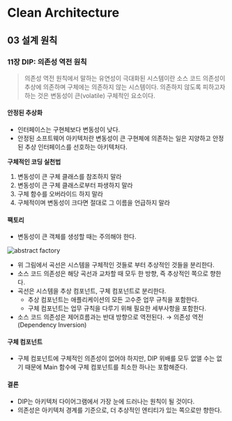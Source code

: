 # Clean Architecture

## 03 설계 원칙

### 11장 DIP: 의존성 역전 원칙

> 의존성 역전 원칙에서 말하는 유연성이 극대화된 시스템이란 소스 코드 의존성이 추상에 의존하며 구체에는 의존하지 않는 시스템이다. 의존하지 않도록 피하고자 하는 것은 변동성이 큰(volatile) 구체적인 요소이다.

#### 안정된 추상화

- 인터페이스는 구현체보다 변동성이 낮다.
- 안정된 소프트웨어 아키텍처란 변동성이 큰 구현체에 의존하는 일은 지양하고 안정된 추상 인터페이스를 선호하는 아키텍처다.

**구체적인 코딩 실천법**

1. 변동성이 큰 구체 클래스를 참조하지 말라
2. 변동성이 큰 구체 클래스로부터 파생하지 말라
3. 구체 함수를 오버라이드 하지 말라
4. 구체적이며 변동성이 크다면 절대로 그 이름을 언급하지 말라

#### 팩토리

- 변동성이 큰 객체를 생성할 때는 주의해야 한다.

![abstract factory](https://velog.velcdn.com/images/hellojihyoung/post/fbd5c783-5cfe-4ac4-bf2d-7a2eb2188d64/image.png)

- 위 그림에서 곡선은 시스템을 구체적인 것들로 부터 추상적인 것들을 분리한다.
- 소스 코드 의존성은 해당 곡선과 교차할 때 모두 한 방향, 즉 추상적인 쪽으로 향한다.
- 곡선은 시스템을 추상 컴포넌트, 구체 컴포넌트로 분리한다.
  - 추상 컴포넌트는 애플리케이션의 모든 고수준 업무 규칙을 포함한다.
  - 구체 컴포넌트는 업무 규칙을 다루기 위해 필요한 세부사항을 포함한다.
- 소스 코드 의존성은 제어흐름과는 반대 방향으로 역전된다. → 의존성 역전(Dependency Inversion)

#### 구체 컴포넌트

- 구체 컴포넌트에 구체적인 의존성이 없어야 하지만, DIP 위배를 모두 없앨 수는 없기 때문에 Main 함수에 구체 컴포넌트를 최소한 하나는 포함해준다.

#### 결론

- DIP는 아키텍처 다이어그램에서 가장 눈에 드러나는 원칙이 될 것이다.
- 의존성은 아키텍처 경계를 기준으로, 더 추상적인 엔티티가 있는 쪽으로만 향한다.
